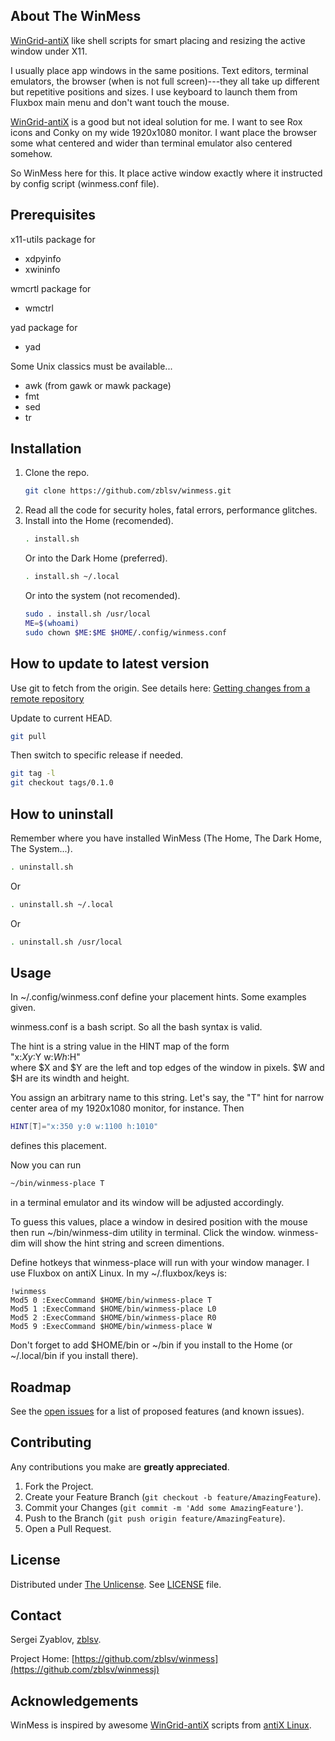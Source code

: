 ## About The WinMess

[WinGrid-antiX][wingrid] like shell scripts for smart placing and resizing the active window under X11.

I usually place app windows in the same positions. 
Text editors, terminal emulators, the browser (when is not full screen)---they all take up different but repetitive positions and sizes.
I use keyboard to launch them from Fluxbox main menu and don't want touch the mouse.

[WinGrid-antiX][wingrid] is a good but not ideal solution for me. 
I want to see Rox icons and Conky on my wide 1920x1080 monitor.
I want place the browser some what centered and wider than terminal emulator also centered somehow.

So WinMess here for this.
It place active window exactly where it instructed by config script (winmess.conf file).


## Prerequisites

x11-utils package for
* xdpyinfo
* xwininfo


wmcrtl package for
* wmctrl


yad package for
* yad



Some Unix classics must be available...
* awk (from gawk or mawk package)
* fmt
* sed
* tr


## Installation

1. Clone the repo.
   ```sh
   git clone https://github.com/zblsv/winmess.git
   ```
2. Read all the code for security holes, fatal errors, performance glitches.
3. Install into the Home (recomended).
   ```sh
   . install.sh
   ```
   Or into the Dark Home (preferred).
   ```sh
   . install.sh ~/.local
   ```
   Or into the system (not recomended).
   ```sh
   sudo . install.sh /usr/local
   ME=$(whoami)
   sudo chown $ME:$ME $HOME/.config/winmess.conf
   ```

## How to update to latest version

Use git to fetch from the origin.
See details here: [Getting changes from a remote repository](https://docs.github.com/en/get-started/using-git/getting-changes-from-a-remote-repository)

Update to current HEAD.
```sh
git pull
```
Then switch to specific release if needed.
```sh
git tag -l
git checkout tags/0.1.0
```

## How to uninstall

Remember where you have installed WinMess (The Home, The Dark Home, The System...).
```sh
. uninstall.sh
```
Or
```sh
. uninstall.sh ~/.local
```
Or
```sh
. uninstall.sh /usr/local
```

## Usage

In ~/.config/winmess.conf define your placement hints.  Some examples given.

winmess.conf is a bash script.
So all the bash syntax is valid.

The hint is a string value in the HINT map of the form
<br>"x:$X y:$Y w:$W h:$H"
<br>where $X and $Y are the left and top edges of the window in pixels.
$W and $H are its windth and height.

You assign an arbitrary name to this string.
Let's say, the "T" hint for narrow center area of my 1920x1080 monitor, for instance.
Then
```sh
HINT[T]="x:350 y:0 w:1100 h:1010"
```
defines this placement.

Now you can run
```sh
~/bin/winmess-place T
```
in a terminal emulator and its window will be adjusted accordingly.

To guess this values, place a window in desired position with the mouse then run ~/bin/winmess-dim utility in terminal.
Click the window.
winmess-dim will show the hint string and screen dimentions.

Define hotkeys that winmess-place will run with your window manager.  I use Fluxbox on antiX Linux.
In my ~/.fluxbox/keys is:
```
!winmess
Mod5 0 :ExecCommand $HOME/bin/winmess-place T
Mod5 1 :ExecCommand $HOME/bin/winmess-place L0
Mod5 2 :ExecCommand $HOME/bin/winmess-place R0
Mod5 9 :ExecCommand $HOME/bin/winmess-place W
```
Don't forget to add $HOME/bin or ~/bin if you install to the Home (or ~/.local/bin if you install there).


## Roadmap

See the [open issues](https://github.com/zblsv/winmess/issues) for a list of proposed features (and known issues).



## Contributing

Any contributions you make are **greatly appreciated**.

1. Fork the Project.
2. Create your Feature Branch (`git checkout -b feature/AmazingFeature`).
3. Commit your Changes (`git commit -m 'Add some AmazingFeature'`).
4. Push to the Branch (`git push origin feature/AmazingFeature`).
5. Open a Pull Request.



## License

Distributed under [The Unlicense][unlicense]. See [LICENSE][license] file.



## Contact

Sergei Zyablov, [zblsv](https://github.com/zblsv).

Project Home: [https://github.com/zblsv/winmess](https://github.com/zblsv/winmessj)



## Acknowledgements

WinMess is inspired by awesome [WinGrid-antiX][wingrid] scripts from [antiX Linux][antix].


[issues]: https://github.com/zblsv/winmess/issues
[unlicense]: https://choosealicense.com/licenses/unlicense/
[license]: https://github.com/zblsv/winmess/blob/main/LICENSE
[wingrid]: https://github.com/antiX-Linux/wingrid-antix
[antix]: https://antixlinux.com/about/
